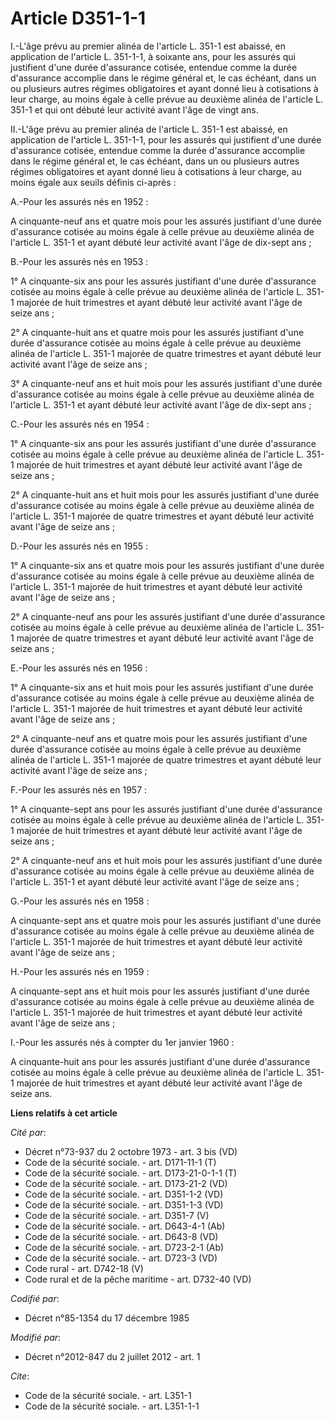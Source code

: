 # Article D351-1-1

I.-L'âge prévu au premier alinéa de l'article L. 351-1 est abaissé, en application de l'article L. 351-1-1, à soixante ans,
pour les assurés qui justifient d'une durée d'assurance cotisée, entendue comme la durée d'assurance accomplie dans le régime
général et, le cas échéant, dans un ou plusieurs autres régimes obligatoires et ayant donné lieu à cotisations à leur charge,
au moins égale à celle prévue au deuxième alinéa de l'article L. 351-1 et qui ont débuté leur activité avant l'âge de vingt
ans. 

II.-L'âge prévu au premier alinéa de l'article L. 351-1 est abaissé, en application de l'article L. 351-1-1, pour les assurés
qui justifient d'une durée d'assurance cotisée, entendue comme la durée d'assurance accomplie dans le régime général et, le
cas échéant, dans un ou plusieurs autres régimes obligatoires et ayant donné lieu à cotisations à leur charge, au moins égale
aux seuils définis ci-après : 

A.-Pour les assurés nés en 1952 : 

A cinquante-neuf ans et quatre mois pour les assurés justifiant d'une durée d'assurance cotisée au moins égale à celle prévue
au deuxième alinéa de l'article L. 351-1 et ayant débuté leur activité avant l'âge de dix-sept ans ; 

B.-Pour les assurés nés en 1953 : 

1° A cinquante-six ans pour les assurés justifiant d'une durée d'assurance cotisée au moins égale à celle prévue au deuxième
alinéa de l'article L. 351-1 majorée de huit trimestres et ayant débuté leur activité avant l'âge de seize ans ; 

2° A cinquante-huit ans et quatre mois pour les assurés justifiant d'une durée d'assurance cotisée au moins égale à celle
prévue au deuxième alinéa de l'article L. 351-1 majorée de quatre trimestres et ayant débuté leur activité avant l'âge de
seize ans ; 

3° A cinquante-neuf ans et huit mois pour les assurés justifiant d'une durée d'assurance cotisée au moins égale à celle
prévue au deuxième alinéa de l'article L. 351-1 et ayant débuté leur activité avant l'âge de dix-sept ans ; 

C.-Pour les assurés nés en 1954 : 

1° A cinquante-six ans pour les assurés justifiant d'une durée d'assurance cotisée au moins égale à celle prévue au deuxième
alinéa de l'article L. 351-1 majorée de huit trimestres et ayant débuté leur activité avant l'âge de seize ans ; 

2° A cinquante-huit ans et huit mois pour les assurés justifiant d'une durée d'assurance cotisée au moins égale à celle
prévue au deuxième alinéa de l'article L. 351-1 majorée de quatre trimestres et ayant débuté leur activité avant l'âge de
seize ans ; 

D.-Pour les assurés nés en 1955 : 

1° A cinquante-six ans et quatre mois pour les assurés justifiant d'une durée d'assurance cotisée au moins égale à celle
prévue au deuxième alinéa de l'article L. 351-1 majorée de huit trimestres et ayant débuté leur activité avant l'âge de seize
ans ; 

2° A cinquante-neuf ans pour les assurés justifiant d'une durée d'assurance cotisée au moins égale à celle prévue au deuxième
alinéa de l'article L. 351-1 majorée de quatre trimestres et ayant débuté leur activité avant l'âge de seize ans ; 

E.-Pour les assurés nés en 1956 : 

1° A cinquante-six ans et huit mois pour les assurés justifiant d'une durée d'assurance cotisée au moins égale à celle prévue
au deuxième alinéa de l'article L. 351-1 majorée de huit trimestres et ayant débuté leur activité avant l'âge de seize ans ; 

2° A cinquante-neuf ans et quatre mois pour les assurés justifiant d'une durée d'assurance cotisée au moins égale à celle
prévue au deuxième alinéa de l'article L. 351-1 majorée de quatre trimestres et ayant débuté leur activité avant l'âge de
seize ans ; 

F.-Pour les assurés nés en 1957 : 

1° A cinquante-sept ans pour les assurés justifiant d'une durée d'assurance cotisée au moins égale à celle prévue au deuxième
alinéa de l'article L. 351-1 majorée de huit trimestres et ayant débuté leur activité avant l'âge de seize ans ; 

2° A cinquante-neuf ans et huit mois pour les assurés justifiant d'une durée d'assurance cotisée au moins égale à celle
prévue au deuxième alinéa de l'article L. 351-1 et ayant débuté leur activité avant l'âge de seize ans ; 

G.-Pour les assurés nés en 1958 : 

A cinquante-sept ans et quatre mois pour les assurés justifiant d'une durée d'assurance cotisée au moins égale à celle prévue
au deuxième alinéa de l'article L. 351-1 majorée de huit trimestres et ayant débuté leur activité avant l'âge de seize ans ; 

H.-Pour les assurés nés en 1959 : 

A cinquante-sept ans et huit mois pour les assurés justifiant d'une durée d'assurance cotisée au moins égale à celle prévue
au deuxième alinéa de l'article L. 351-1 majorée de huit trimestres et ayant débuté leur activité avant l'âge de seize ans ; 

I.-Pour les assurés nés à compter du 1er janvier 1960 : 

A cinquante-huit ans pour les assurés justifiant d'une durée d'assurance cotisée au moins égale à celle prévue au deuxième
alinéa de l'article L. 351-1 majorée de huit trimestres et ayant débuté leur activité avant l'âge de seize ans.

**Liens relatifs à cet article**

_Cité par_:

  - Décret n°73-937 du 2 octobre 1973 - art. 3 bis (VD)
  - Code de la sécurité sociale. - art. D171-11-1 (T)
  - Code de la sécurité sociale. - art. D173-21-0-1-1 (T)
  - Code de la sécurité sociale. - art. D173-21-2 (VD)
  - Code de la sécurité sociale. - art. D351-1-2 (VD)
  - Code de la sécurité sociale. - art. D351-1-3 (VD)
  - Code de la sécurité sociale. - art. D351-7 (V)
  - Code de la sécurité sociale. - art. D643-4-1 (Ab)
  - Code de la sécurité sociale. - art. D643-8 (VD)
  - Code de la sécurité sociale. - art. D723-2-1 (Ab)
  - Code de la sécurité sociale. - art. D723-3 (VD)
  - Code rural - art. D742-18 (V)
  - Code rural et de la pêche maritime - art. D732-40 (VD)

_Codifié par_:

  - Décret n°85-1354 du 17 décembre 1985

_Modifié par_:

  - Décret n°2012-847 du 2 juillet 2012 - art. 1

_Cite_:

  - Code de la sécurité sociale. - art. L351-1
  - Code de la sécurité sociale. - art. L351-1-1

